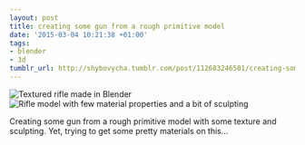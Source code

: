 ```yaml
---
layout: post
title: creating some gun from a rough primitive model
date: '2015-03-04 10:21:38 +01:00'
tags:
- blender
- 3d
tumblr_url: http://shybovycha.tumblr.com/post/112683246501/creating-some-gun-from-a-rough-primitive-model
---
```


<img src="/tumblr_files/tumblr_nkoko2Ofx71qio88bo1_1280.png" alt="Textured rifle made in Blender" />

<img src="/tumblr_files/tumblr_nkoko2Ofx71qio88bo2_1280.png" alt="Rifle model with few material properties and a bit of sculpting" />

Creating some gun from a rough primitive model with some texture and sculpting. Yet, trying to get some pretty materials on this...
